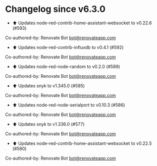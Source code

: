 # Changelog since v6.3.0
- ⬆ Updates node-red-contrib-home-assistant-websocket to v0.22.6 (#593)

Co-authored-by: Renovate Bot <bot@renovateapp.com> 
- ⬆ Updates node-red-contrib-influxdb to v0.4.1 (#592)

Co-authored-by: Renovate Bot <bot@renovateapp.com> 
- ⬆ Updates node-red-node-random to v0.2.0 (#589)

Co-authored-by: Renovate Bot <bot@renovateapp.com> 
- ⬆ Updates snyk to v1.345.0 (#585)

Co-authored-by: Renovate Bot <bot@renovateapp.com> 
- ⬆ Updates node-red-node-serialport to v0.10.3 (#586)

Co-authored-by: Renovate Bot <bot@renovateapp.com> 
- ⬆ Updates snyk to v1.336.0 (#577)

Co-authored-by: Renovate Bot <bot@renovateapp.com> 
- ⬆ Updates node-red-contrib-home-assistant-websocket to v0.22.5 (#580)

Co-authored-by: Renovate Bot <bot@renovateapp.com> 
